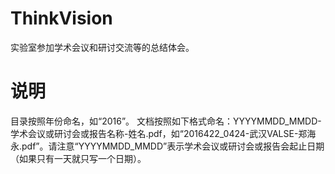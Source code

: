 # ThinkVision
实验室参加学术会议和研讨交流等的总结体会。

# 说明
目录按照年份命名，如“2016”。
文档按照如下格式命名：YYYYMMDD_MMDD-学术会议或研讨会或报告名称-姓名.pdf，如“2016422_0424-武汉VALSE-郑海永.pdf”。请注意“YYYYMMDD_MMDD”表示学术会议或研讨会或报告会起止日期（如果只有一天就只写一个日期）。
